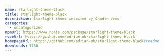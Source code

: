 ```yaml
---
name: starlight-theme-black
title: starlight-theme-black
description: Starlight theme inspired by Shadcn docs
categories:
  - uncategorized
npmUrl: https://www.npmjs.com/package/starlight-theme-black
repoUrl: https://github.com/adrian-ub/starlight-theme-black
homepageUrl: https://github.com/adrian-ub/starlight-theme-black#readme
downloads: 1760
---
```

